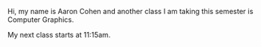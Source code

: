 Hi, my name is Aaron Cohen and another class I am taking this semester is Computer Graphics.

My next class starts at 11:15am.